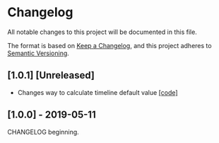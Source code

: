 # Changelog
All notable changes to this project will be documented in this file.

The format is based on [Keep a Changelog](https://keepachangelog.com/en/1.0.0/),
and this project adheres to [Semantic Versioning](https://semver.org/spec/v2.0.0.html).

## [1.0.1] [Unreleased]
- Changes way to calculate timeline default value [[code]](https://github.com/Vizzuality/vizzuality-components/pull/53/commits/6c9fa5113c0e4dc5e3522a4ac004de9479bb5e78)


## [1.0.0] - 2019-05-11
CHANGELOG beginning.


